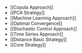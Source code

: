 - [[Copula Approach]]
- [[PCA Strategy]]
- [[Machine Learning Approach]]
- [[Optimal Convergence]]
- [[Stochastic Control Approach]]
- [[Time Series Approach]]
- [[Distance Basic Strategy]]
- [[Core Strategy]]
